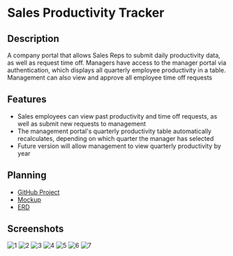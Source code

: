 # Sales Productivity Tracker

## Description
A company portal that allows Sales Reps to submit daily productivity data, as well as request time off.  Managers have access to the manager portal via authentication, which displays all quarterly employee productivity in a table.  Management can also view and approve all employee time off requests
## Features
* Sales employees can view past productivity and time off requests, as well as submit new requests to management
* The management portal's quarterly productivity table automatically recalculates, depending on which quarter the manager has selected
* Future version will allow management to view quarterly productivity by year
## Planning
* [GitHub Project](https://github.com/alexsaber89/Sales-Productivity-Tracker/projects/1?fullscreen=true)
* [Mockup](https://app.moqups.com/alexsaber89@gmail.com/boE98GOFJX/edit/page/aa9df7b72)
* [ERD](https://www.lucidchart.com/documents/edit/19141ec2-69a7-4e9a-8890-2aaae9e8120e#)
## Screenshots
![1](https://user-images.githubusercontent.com/17347927/27469203-dde7a9e2-57b3-11e7-9b8c-68a2eed997db.JPG)
![2](https://user-images.githubusercontent.com/17347927/27469217-ed2053c8-57b3-11e7-9049-97d955978a08.JPG)
![3](https://user-images.githubusercontent.com/17347927/27469224-f82bb97e-57b3-11e7-904c-e11519ab77d1.JPG)
![4](https://user-images.githubusercontent.com/17347927/27469233-ff769ece-57b3-11e7-83c2-b86738e2ba75.JPG)
![5](https://user-images.githubusercontent.com/17347927/27469239-0787ac02-57b4-11e7-85d1-6ca071f10490.JPG)
![6](https://user-images.githubusercontent.com/17347927/27469244-0c874a82-57b4-11e7-8f94-ec75e707f16e.JPG)
![7](https://user-images.githubusercontent.com/17347927/27469250-1179b728-57b4-11e7-8123-0056d42bb5dc.JPG)
